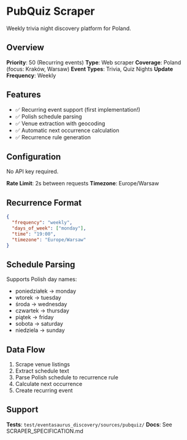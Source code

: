 # PubQuiz Scraper

Weekly trivia night discovery platform for Poland.

## Overview

**Priority**: 50 (Recurring events)
**Type**: Web scraper
**Coverage**: Poland (focus: Kraków, Warsaw)
**Event Types**: Trivia, Quiz Nights
**Update Frequency**: Weekly

## Features

- ✅ Recurring event support (first implementation!)
- ✅ Polish schedule parsing
- ✅ Venue extraction with geocoding
- ✅ Automatic next occurrence calculation
- ✅ Recurrence rule generation

## Configuration

No API key required.

**Rate Limit**: 2s between requests
**Timezone**: Europe/Warsaw

## Recurrence Format

```json
{
  "frequency": "weekly",
  "days_of_week": ["monday"],
  "time": "19:00",
  "timezone": "Europe/Warsaw"
}
```

## Schedule Parsing

Supports Polish day names:
- poniedziałek → monday
- wtorek → tuesday
- środa → wednesday
- czwartek → thursday
- piątek → friday
- sobota → saturday
- niedziela → sunday

## Data Flow

1. Scrape venue listings
2. Extract schedule text
3. Parse Polish schedule to recurrence rule
4. Calculate next occurrence
5. Create recurring event

## Support

**Tests**: `test/eventasaurus_discovery/sources/pubquiz/`
**Docs**: See SCRAPER_SPECIFICATION.md

